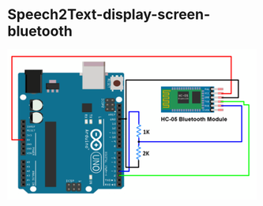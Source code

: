 # Speech2Text-display-screen-bluetooth

![Imgur Image](https://github.com/Rohitw3code/Speech2Text-display-screen-bluetooth/blob/main/Bluetooth_Interfacing_Diagram.png)
